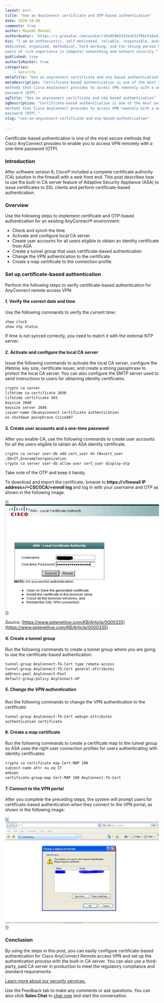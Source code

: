 ```yaml
---
layout: post
title: "Use an AnyConnect certificate and OTP-based authentication"
date: 2020-10-08
comments: true
author: Mayukh Mandal
authorAvatar: 'https://s.gravatar.com/avatar/35e95902333a1613f6bc516a411d8ee3'
bio: "I am an enthusiastic, self-motivated, reliable, responsible, punctual,
dedicated, organized, methodical, hard working, and fun-loving person having 7+
years of rich experience in Computer networking and network security."
published: true
authorIsRacker: true
categories:
    - Security
metaTitle: "Use an anyconnect certificate and otp based authentication"
metaDescription: "Certificate-based authentication is one of the most secure
methods that Cisco AnyConnect provides to access VPN remotely with a one-time
password (OTP)."
ogTitle: "Use an anyconnect certificate and otp based authentication"
ogDescription: "Certificate-based authentication is one of the most secure
methods that Cisco AnyConnect provides to access VPN remotely with a one-time
password (OTP)."
slug: "use-an-anyconnect-certificate-and-otp-based-authentication"

---
```


Certificate-based authentication is one of the most secure methods that Cisco
AnyConnect provides to enable you to access VPN remotely with a one-time password (OTP).

<!--more-->

### Introduction

After software version 8, Cisco&reg; included a complete certificate authority
(CA) solution in the firewall with a web front end. This post describes how to
use the built-in CA server feature of Adaptive Security Appliance (ASA) to issue
certificates to SSL clients and perform certificate-based authentication.

### Overview

Use the following steps to implement certificate and OTP-based authentication
for an existing AnyConnect&reg; environment:

- Check and synch the time
- Activate and configure local CA server
- Create user accounts for all users eligible to obtain an identity certificate from ASA
- Create a tunnel group that uses certificate-based authentication
- Change the VPN authentication to the certificate
- Create a map certificate to the connection profile

### Set up certificate-based authentication

Perform the following steps to verify certificate-based authentication for
AnyConnect remote access VPN:

#### 1. Verify the correct date and time

Use the following commands to verify the current time:

    show clock
    show ntp status

If time is not synced correctly, you need to match it with the external NTP server.

#### 2. Activate and configure the local CA server

Issue the following commands to activate the local CA server, configure the
lifetime, key size, certificate issuer, and create a strong passphrase to protect
the local CA server. You can also configure the SMTP server used to send
instructions to users for obtaining identity certificates.

    crypto ca server
    lifetime ca-certificate 3650
    lifetime certificate 365
    keysize 2048
    keysize server 2048
    issuer-name CN=anyconnect certificate authentication
    no shutdown passphrase Cisco987

#### 3. Create user accounts and a one-time password

After you enable CA, use the following commands to create user accounts for all
the users eligible to obtain an ASA identity certificate.

    crypto ca server user-db add cert_user dn CN=cert_user ,OU=IT,O=exampleorganization
    crypto ca server user-db allow user cert_user display-otp

Take note of the OTP and keep it handy.

To download and import the certificate, browse to
**https://\<firewall IP address\>/+CSCOCA/+enroll log** and log in with your
username and OTP as shown in the following image.

{{<img src="Picture1.png" title="" alt="">}}

*Source*: [https://www.petenetlive.com/KB/Article/0000335](https://www.petenetlive.com/KB/Article/0000335)

#### 4. Create a tunnel group

Run the following commands to create a tunnel group where you are going to use
the certificate-based authentication:

    tunnel-group AnyConnect-TG-Cert type remote-access
    tunnel-group AnyConnect-TG-Cert general-attributes
    address-pool AnyConnect-Pool
    default-group-policy AnyConnect-GP

##### 5. Change the VPN authentication

Run the following commands to change the VPN authentication to the certificate:

    tunnel-group AnyConnect-TG-Cert webvpn-attributes
    authentication certificate

#### 6. Create a map certificate

Run the following commands to create a certificate map to the tunnel group so
ASA uses the right user connection profiles for users authenticating with
identity certificates:

    crypto ca certificate map Cert-MAP 100
    subject-name attr ou eq IT
    webvpn
    certificate-group-map Cert-MAP 100 AnyConnect-TG-Cert

#### 7. Connect to the VPN portal

After you complete the preceding steps, the system will prompt users for
certificate-based authentication when they connect to the VPN portal, as shown
in the following image:

{{<img src="Picture2.png" title="" alt="">}}

### Conclusion

By using the steps in this post, you can easily configure certificate-based
authentication for Cisco AnyConnect Remote access VPN and set up the authentication
process with the built-in CA server. You can also use a third-party, paid CA
server in production to meet the regulatory compliance and standard requirements.

<a class="cta blue" id="cta" href="https://www.rackspace.com/security">Learn more about our security services.</a>

Use the Feedback tab to make any comments or ask questions. You can also click
**Sales Chat** to [chat now](https://www.rackspace.com/) and start the conversation.
